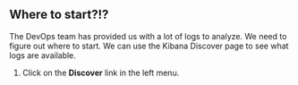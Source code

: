 ## Where to start?!?

The DevOps team has provided us with a lot of logs to analyze. We need to figure out where to start. We can use the Kibana Discover page to see what logs are available.

1. Click on the **Discover** link in the left menu.